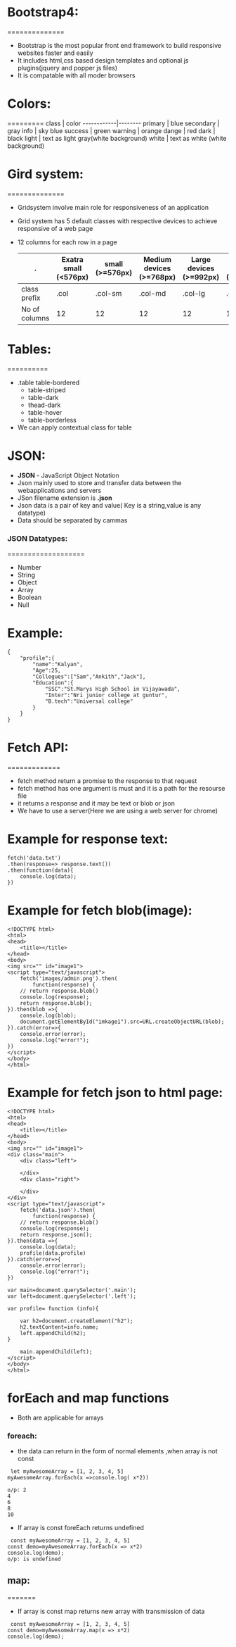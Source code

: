 # Bootstrap4:
  ==============

+ Bootstrap is the most popular front end framework to build responsive websites faster and easily
+ It includes html,css based design templates and optional js plugins(jquery and popper js files)
+ It is compatable with all moder browsers


# Colors:
=========
  class       |  color
  ------------|--------
   primary      |  blue
   secondary    |  gray 
   info | sky blue
   success | green
   warning | orange
   dange | red
   dark | black
   light |  text as light gray(white background)
   white |  text as white (white background)


# Gird system:
==============

+ Gridsystem involve main role for responsiveness of an application
+ Grid system has 5 default classes with respective devices to achieve responsive of a web page
+ 12 columns for each row in a page

    .         | Exatra small  (<576px) | small    (>=576px)   |Medium  devices (>=768px)  |  Large devices  (>=992px)   |Extra large devices (>=1200px)
    ------------------| -----------------------|----------------------|---------------------------|-----------------------------|-------------------------------         
    class prefix      | .col                   |         .col-sm      |           .col-md         |     .col-lg                 |.col-xs     
    No of columns  |12|12|12|12|12

# Tables:
==========
 - .table table-bordered
    - table-striped
    - table-dark
    - thead-dark
    - table-hover
    - table-borderless
 - We can apply contextual class for table
    
    
# JSON:
  + **JSON** - JavaScript Object Notation
  + Json mainly used to store and transfer data between the webapplications and servers
  + JSon filename extension is **.json**
  + Json data is a pair of key and value( Key is a string,value is any datatype)
  + Data should be separated by cammas
 
### JSON Datatypes:
===================
+ Number
+ String
+ Object
+ Array
+ Boolean
+ Null

Example:
========
```
{
	"profile":{
		"name":"Kalyan",
		"Age":25,
		"Collegues":["Sam","Ankith","Jack"],
		"Education":{
			"SSC":"St.Marys High School in Vijayawada",
			"Inter":"Nri junior college at guntur",
			"B.tech":"Universal college"
		}
	}
}
```

# Fetch API:
=============

+ fetch method return a promise to the response to that request
+ fetch method has one argument is must and it is a path for the resourse file
+ it returns a response and it may be text or blob or json
+ We have to use a server(Here we are using a web server for chrome)


Example for response text:
==========================
```
fetch('data.txt')
.then(response=> response.text())
.then(function(data){
	console.log(data);
})
```
Example for fetch blob(image):
===============================
```
<!DOCTYPE html>
<html>
<head>
	<title></title>
</head>
<body>
<img src="" id="image1">
<script type="text/javascript">
	fetch('images/admin.png').then(
		function(response) {
	// return response.blob()
	console.log(response);
	return response.blob();
}).then(blob =>{
	console.log(blob);
	document.getElementById("imkage1").src=URL.createObjectURL(blob);
}).catch(error=>{
	console.error(error);
	console.log("error!");
})
</script>
</body>
</html>
```
Example for fetch json to html page:
====================================
```
<!DOCTYPE html>
<html>
<head>
	<title></title>
</head>
<body>
<img src="" id="image1">
<div class="main">
	<div class="left">
		
	</div>
	<div class="right">
		
	</div>
</div>
<script type="text/javascript">
	fetch('data.json').then(
		function(response) {
	// return response.blob()
	console.log(response);
	return response.json();
}).then(data =>{
	console.log(data);
	profile(data.profile)
}).catch(error=>{
	console.error(error);
	console.log("error!");
})

var main=document.querySelector('.main');
var left=document.querySelector('.left');

var profile= function (info){

	var h2=document.createElement("h2");
	h2.textContent=info.name;
	left.appendChild(h2);
}

	main.appendChild(left);
</script>
</body>
</html>
```

# forEach and map functions

+ Both are applicable for arrays
### foreach:
+ the data can return in the form of normal elements ,when array is not const
```
 let myAwesomeArray = [1, 2, 3, 4, 5]
myAwesomeArray.forEach(x =>console.log( x*2))

o/p: 2
4
6
8
10
```
+ If array is const foreEach returns undefined
```
 const myAwesomeArray = [1, 2, 3, 4, 5]
const demo=myAwesomeArray.forEach(x => x*2)
console.log(demo);
o/p: is undefined
```

## map:
=======
+ If array is const map returns new array with transmission of data
```
 const myAwesomeArray = [1, 2, 3, 4, 5]
const demo=myAwesomeArray.map(x => x*2)
console.log(demo);
```
